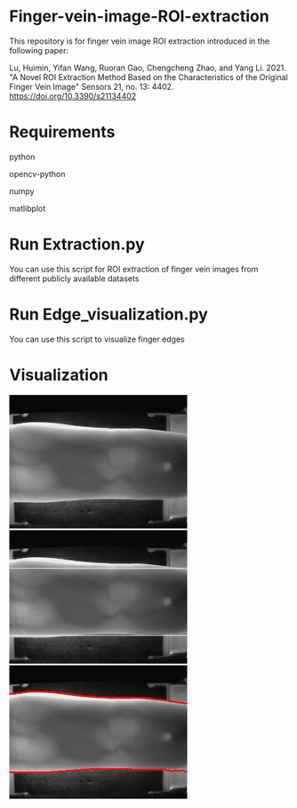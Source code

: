 # Finger-vein-image-ROI-extraction

This repository is for finger vein image ROI extraction introduced in the following paper:

Lu, Huimin, Yifan Wang, Ruoran Gao, Chengcheng Zhao, and Yang Li. 2021. "A Novel ROI Extraction Method Based on the Characteristics of the Original Finger Vein Image" Sensors 21, no. 13: 4402. https://doi.org/10.3390/s21134402

# Requirements

python

opencv-python

numpy

matlibplot

# Run Extraction.py
You can use this script for ROI extraction of finger vein images from different publicly available datasets
# Run Edge_visualization.py
You can use this script to visualize finger edges
# Visualization
![Ori](https://github.com/Yifan-Wang07/Finger-vein-image-ROI-extraction/blob/main/sample_image/SDUMLA-FV.bmp)
![upper-lower](https://github.com/Yifan-Wang07/Finger-vein-image-ROI-extraction/blob/main/Visualization/1.png)
![edge](https://github.com/Yifan-Wang07/Finger-vein-image-ROI-extraction/blob/main/Visualization/2.png)
